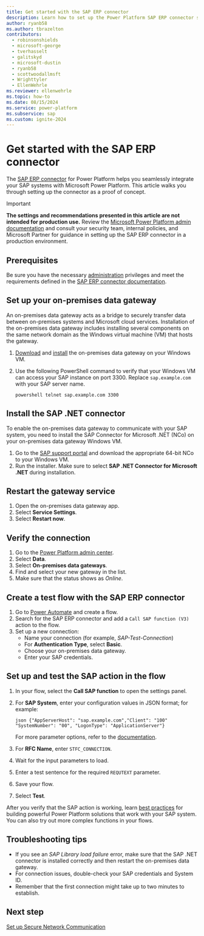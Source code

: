 ```yaml
---
title: Get started with the SAP ERP connector
description: Learn how to set up the Power Platform SAP ERP connector so that you can start creating solutions that work with your SAP environment.
author: ryanb58
ms.author: tbrazelton
contributors:
  - robinsonshields
  - microsoft-george
  - tverhasselt
  - galitskyd
  - microsoft-dustin
  - ryanb58
  - scottwoodallmsft
  - Wrighttyler
  - EllenWehrle
ms.reviewer: ellenwehrle
ms.topic: how-to
ms.date: 08/15/2024
ms.service: power-platform
ms.subservice: sap
ms.custom: ignite-2024
---
```


# Get started with the SAP ERP connector

The [SAP ERP connector](/connectors/saperp) for Power Platform helps you seamlessly integrate your SAP systems with Microsoft Power Platform. This article walks you through setting up the connector as a proof of concept.

> [!IMPORTANT]
> **The settings and recommendations presented in this article are not intended for production use.** Review the [Microsoft Power Platform admin documentation](/power-platform/admin/) and consult your security team, internal policies, and Microsoft Partner for guidance in setting up the SAP ERP connector in a production environment.

## Prerequisites

Be sure you have the necessary [administration](/power-platform/admin/admin-documentation) privileges and meet the requirements defined in the [SAP ERP connector documentation](/connectors/saperp/#pre-requisites).

## Set up your on-premises data gateway

An on-premises data gateway acts as a bridge to securely transfer data between on-premises systems and Microsoft cloud services. Installation of the on-premises data gateway includes installing several components on the same network domain as the Windows virtual machine (VM) that hosts the gateway.

1. [Download](https://aka.ms/opdg) and [install](/data-integration/gateway/service-gateway-install#download-and-install-a-standard-gateway) the on-premises data gateway on your Windows VM.

1. Use the following PowerShell command to verify that your Windows VM can access your SAP instance on port 3300. Replace `sap.example.com` with your SAP server name.

    ``` powershell telnet sap.example.com 3300 ```

## Install the SAP .NET connector

To enable the on-premises data gateway to communicate with your SAP system, you need to install the SAP Connector for Microsoft .NET (NCo) on your on-premises data gateway Windows VM.

1. Go to the [SAP support portal](https://support.sap.com/en/product/connectors/msnet.html) and download the appropriate 64-bit NCo to your Windows VM.
1. Run the installer. Make sure to select **SAP .NET Connector for Microsoft .NET** during installation.

## Restart the gateway service

1. Open the on-premises data gateway app.
1. Select **Service Settings**.
1. Select **Restart now**.

## Verify the connection

1. Go to the [Power Platform admin center](https://admin.powerplatform.microsoft.com/home).
1. Select **Data**.
1. Select **On-premises data gateways**.
1. Find and select your new gateway in the list.
1. Make sure that the status shows as *Online*.

## Create a test flow with the SAP ERP connector

1. Go to [Power Automate](https://make.preview.powerautomate.com) and create a flow.
1. Search for the SAP ERP connector and add a `Call SAP function (V3)` action to the flow.
1. Set up a new connection:
   - Name your connection (for example, *SAP-Test-Connection*)
   - For **Authentication Type**, select **Basic**.
   - Choose your on-premises data gateway.
   - Enter your SAP credentials.

## Set up and test the SAP action in the flow

1. In your flow, select the **Call SAP function** to open the settings panel.
1. For **SAP System**, enter your configuration values in JSON format; for example:

   ``` json {"AppServerHost": "sap.example.com","Client": "100" "SystemNumber": "00", "LogonType": "ApplicationServer"} ```

   For more parameter options, refer to the [documentation](/connectors/saperp/#call-sap-function-(v3)-(preview)).

1. For **RFC Name**, enter `STFC_CONNECTION`.
1. Wait for the input parameters to load.
1. Enter a test sentence for the required `REQUTEXT` parameter.
1. Save your flow.
1. Select **Test**.

After you verify that the SAP action is working, learn [best practices](/power-platform/well-architected/) for building powerful Power Platform solutions that work with your SAP system. You can also try out more complex functions in your flows.

## Troubleshooting tips

- If you see an *SAP Library load failure* error, make sure that the SAP .NET connector is installed correctly and then restart the on-premises data gateway.
- For connection issues, double-check your SAP credentials and System ID.
- Remember that the first connection might take up to two minutes to establish.

## Next step

[Set up Secure Network Communication](./secure-network-communications.md)
